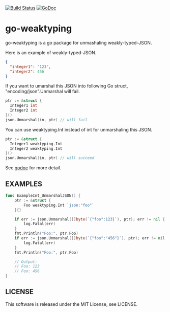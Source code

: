 [![Build Status](https://travis-ci.org/shogo82148/go-weaktyping.svg?branch=master)](https://travis-ci.org/shogo82148/go-weaktyping)
[![GoDoc](https://godoc.org/github.com/shogo82148/go-weaktyping?status.svg)](https://godoc.org/github.com/shogo82148/go-weaktyping)

# go-weaktyping
go-weaktyping is a go package for unmashaling weakly-typed-JSON.

Here is an example of weakly-typed-JSON.

``` json
{
  "integer1": "123",
  "integer2": 456
}
```

If you want to umarshal this JSON into following Go struct, "encoding/json".Unmarshal will fail.

``` go
ptr := &struct {
  Integer1 int
  Integer2 int
}()
json.Unmarshal(in, ptr) // will fail
```

You can use weaktyping.Int instead of int for unmarshaling this JSON.

``` go
ptr := &struct {
  Integer1 weaktyping.Int
  Integer2 weaktyping.Int
}()
json.Unmarshal(in, ptr) // will succeed
```

See [godoc](https://godoc.org/github.com/shogo82148/go-weaktyping) for more detail.

## EXAMPLES

``` go
func ExampleInt_UnmarshalJSON() {
	ptr := &struct {
		Foo weaktyping.Int `json:"foo"`
	}{}

	if err := json.Unmarshal([]byte(`{"foo":123}`), ptr); err != nil {
		log.Fatal(err)
	}
	fmt.Println("Foo:", ptr.Foo)
	if err := json.Unmarshal([]byte(`{"foo":"456"}`), ptr); err != nil {
		log.Fatal(err)
	}
	fmt.Println("Foo:", ptr.Foo)

	// Output:
	// Foo: 123
	// Foo: 456
}
```

## LICENSE

This software is released under the MIT License, see LICENSE.

